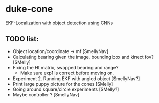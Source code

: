 # duke-cone

EKF-Localization with object detection using CNNs


## TODO list:
- Object location/coordinate -> mf [SmellyNav]
- Calculating bearing given the image, bounding box and kinect fov? [SMelly]
- Fixing the Ht matrix, swapped bearing and range?
  - Make sure exp1 is correct before moving on.
- Experiment 2. Running EKF with angled object [SmellyNav?]
- Print large puppy picture for the cones [SMelly]
- Going around square/circle experiments [SMelly?]
- Maybe controller ? [SmellyNav]


